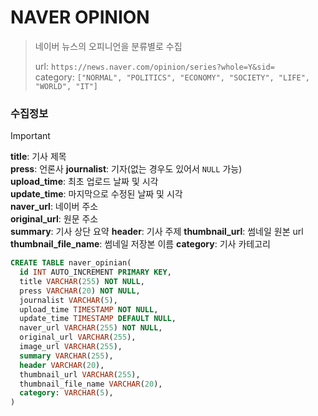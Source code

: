 # NAVER OPINION
> 네이버 뉴스의 오피니언을 분류별로 수집
>
> url: `https://news.naver.com/opinion/series?whole=Y&sid=`  
> category: `["NORMAL", "POLITICS", "ECONOMY", "SOCIETY", "LIFE", "WORLD", "IT"]`

### 수집정보
> [!IMPORTANT]
> **title**: 기사 제목  
> **press**: 언론사
> **journalist**: 기자(없는 경우도 있어서 `NULL` 가능)  
> **upload_time**: 최초 업로드 날짜 및 시각  
> **update_time**: 마지막으로 수정된 날짜 및 시각  
> **naver_url**: 네이버 주소  
> **original_url**: 원문 주소  
> **summary**: 기사 상단 요약 
> **header**: 기사 주제
> **thumbnail_url**: 썸네일 원본 url
> **thumbnail_file_name**: 썸네일 저장본 이름
> **category**: 기사 카테고리


```SQL
CREATE TABLE naver_opinian(
  id INT AUTO_INCREMENT PRIMARY KEY,
  title VARCHAR(255) NOT NULL,
  press VARCHAR(20) NOT NULL,
  journalist VARCHAR(5),
  upload_time TIMESTAMP NOT NULL,
  update_time TIMESTAMP DEFAULT NULL,
  naver_url VARCHAR(255) NOT NULL,
  original_url VARCHAR(255),
  image_url VARCHAR(255),
  summary VARCHAR(255),
  header VARCHAR(20),
  thumbnail_url VARCHAR(255),
  thumbnail_file_name VARCHAR(20),
  category: VARCHAR(5),
)
```
